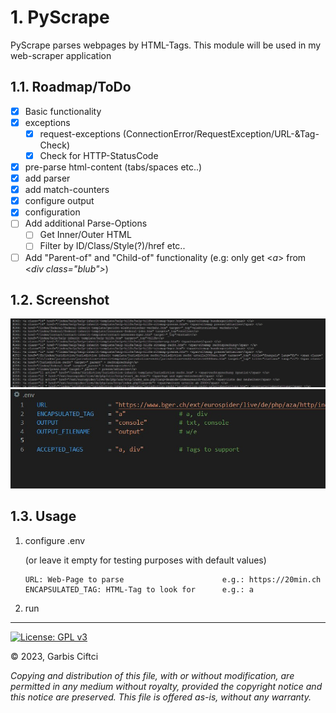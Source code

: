 # 1. PyScrape

PyScrape parses webpages by HTML-Tags. This module will be used in my web-scraper application

## 1.1. Roadmap/ToDo
- [x] Basic functionality
- [x] exceptions
  - [x] request-exceptions (ConnectionError/RequestException/URL-&Tag-Check)
  - [x] Check for HTTP-StatusCode
- [x] pre-parse html-content (tabs/spaces etc..)
- [x] add parser
- [x] add match-counters
- [x] configure output
- [x] configuration
- [ ] Add additional Parse-Options 
  - [ ] Get Inner/Outer HTML
  - [ ] Filter by ID/Class/Style(?)/href etc..
- [ ] Add "Parent-of" and "Child-of" functionality (e.g: only get <*a*> from <*div class="blub">*)

## 1.2. Screenshot
![Output](screen1.jpg)
![](screen2%20.jpg)
## 1.3. Usage

1. configure .env
  
    (or leave it empty for testing purposes with default values) 
    ```
    URL: Web-Page to parse                      e.g.: https://20min.ch
    ENCAPSULATED_TAG: HTML-Tag to look for      e.g.: a
   ``` 
2. run


---
 [![License: GPL v3](https://img.shields.io/badge/License-GPLv3-blue.svg)](https://www.gnu.org/licenses/gpl-3.0) 
 
 :copyright: 2023, Garbis Ciftci 
    
*Copying and distribution of this file, with or without modification, are permitted in any medium 
without royalty, provided the copyright notice and this notice are preserved. This file is offered 
as-is, without any warranty.*
    
